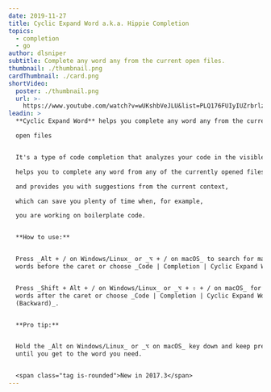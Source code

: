 ```yaml
---
date: 2019-11-27
title: Cyclic Expand Word a.k.a. Hippie Completion
topics:
  - completion
  - go
author: dlsniper
subtitle: Complete any word any from the current open files.
thumbnail: ./thumbnail.png
cardThumbnail: ./card.png
shortVideo:
  poster: ./thumbnail.png
  url: >-
    https://www.youtube.com/watch?v=wUKshbVeJLU&list=PLQ176FUIyIUZrbrlz4AY1V8VzBJKZyVlW&index=36
leadin: >
  **Cyclic Expand Word** helps you complete any word any from the current

  open files


  It's a type of code completion that analyzes your code in the visible scope,

  helps you to complete any word from any of the currently opened files,

  and provides you with suggestions from the current context,

  which can save you plenty of time when, for example,

  you are working on boilerplate code.


  **How to use:**


  Press _Alt + / on Windows/Linux_ or _⌥ + / on macOS_ to search for matching
  words before the caret or choose _Code | Completion | Cyclic Expand Word_.


  Press _Shift + Alt + / on Windows/Linux_ or _⌥ + ⇧ + / on macOS_ for searching
  words after the caret or choose _Code | Completion | Cyclic Expand Word
  (Backward)_.


  **Pro tip:**


  Hold the _Alt on Windows/Linux_ or _⌥ on macOS_ key down and keep pressing /
  until you get to the word you need.


  <span class="tag is-rounded">New in 2017.3</span>
---
```


